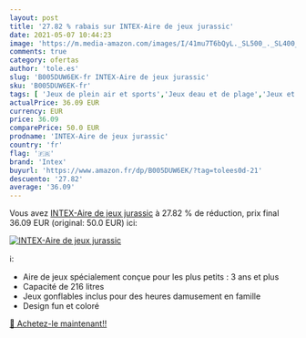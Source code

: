 ```yaml
---
layout: post
title: '27.82 % rabais sur INTEX-Aire de jeux jurassic'
date: 2021-05-07 10:44:23
image: 'https://m.media-amazon.com/images/I/41mu7T6bQyL._SL500_._SL400_.jpg'
comments: true
category: ofertas
author: 'tole.es'
slug: 'B005DUW6EK-fr INTEX-Aire de jeux jurassic'
sku: 'B005DUW6EK-fr'
tags: [ 'Jeux de plein air et sports','Jeux deau et de plage','Jeux et Jouets','Jeux et jouets','Piscines et bassins pour enfants','intex', ]
actualPrice: 36.09 EUR
currency: EUR
price: 36.09
comparePrice: 50.0 EUR
prodname: 'INTEX-Aire de jeux jurassic'
country: 'fr'
flag: '🇫🇷'
brand: 'Intex'
buyurl: 'https://www.amazon.fr/dp/B005DUW6EK/?tag=tolees0d-21'
descuento: '27.82'
average: '36.09'
---
```


Vous avez [INTEX-Aire de jeux jurassic](https://www.amazon.fr/dp/B005DUW6EK/?tag=tolees0d-21)  à  27.82 % de réduction, prix final  36.09 EUR (original: 50.0 EUR) ici:

[![INTEX-Aire de jeux jurassic](https://m.media-amazon.com/images/I/41mu7T6bQyL._SL500_._SL400_.jpg)](https://www.amazon.fr/dp/B005DUW6EK/?tag=tolees0d-21)

ℹ️:

- Aire de jeux spécialement conçue pour les plus petits : 3 ans et plus
- Capacité de 216 litres
- Jeux gonflables inclus pour des heures damusement en famille
- Design fun et coloré

[🛒 Achetez-le maintenant!!](https://www.amazon.fr/dp/B005DUW6EK/?tag=tolees0d-21)
